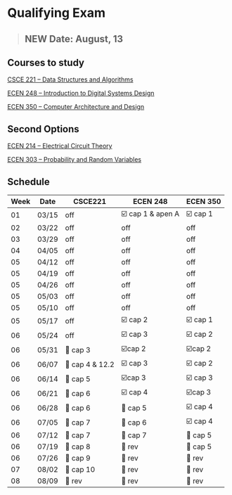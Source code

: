 # Qualifying Exam

> ## NEW Date: August, 13

## Courses to study

[CSCE 221 – Data Structures and Algorithms](./CSCE_221/README.md)

[ECEN 248 – Introduction to Digital Systems Design](./ECEN_248/README.md)

[ECEN 350 – Computer Architecture and Design](./ECEN_350/README.md)

## Second Options

[ECEN 214 – Electrical Circuit Theory](./ECEN_214/README.md)

[ECEN 303 – Probability and Random Variables](./ECEN_303/README.md)

## Schedule

| Week | Date |CSCE221 | ECEN 248 | ECEN 350|
|------|------|--------|----------|---------|
|01    |03/15 | off| :ballot_box_with_check: cap 1 & apen A| :ballot_box_with_check: cap 1 | 
|02    |03/22 | off| off| off | 
|03    |03/29 | off| off| off | 
|04    |04/05 | off| off| off | 
|05    |04/12 | off| off| off | 
|05    |04/19 | off| off| off | 
|05    |04/26 | off| off| off | 
|05    |05/03 | off| off| off | 
|05    |05/10 | off| off| off | 
|05    |05/17 | off | :ballot_box_with_check: cap 2| :ballot_box_with_check:   cap 1| 
|06    |05/24 | off | :ballot_box_with_check:  cap 3 | :ballot_box_with_check:  cap 2 | 
|06    |05/31 | :black_square_button: cap 3 | :ballot_box_with_check:cap 2 | :ballot_box_with_check:cap 2 | 
|06    |06/07 | :black_square_button: cap 4 & 12.2 | :ballot_box_with_check: cap 3 | :ballot_box_with_check: cap 2 | 
|06    |06/14 | :black_square_button: cap 5 | :ballot_box_with_check:cap 3 | :ballot_box_with_check: cap 3 | 
|06    |06/21 | :black_square_button: cap 6 | :ballot_box_with_check: cap 4 | :ballot_box_with_check:cap 3 | 
|06    |06/28 | :black_square_button: cap 6 | :black_square_button: cap 5 | :ballot_box_with_check: cap 4 | 
|06    |07/05 | :black_square_button: cap 7 | :black_square_button: cap 6 | :ballot_box_with_check: cap 4 | 
|06    |07/12 | :black_square_button: cap 7 | :black_square_button: cap 7 | :black_square_button: cap 5 | 
|06    |07/19 | :black_square_button: cap 8 | :black_square_button: rev | :black_square_button: cap 5 | 
|06    |07/26 | :black_square_button: cap 9 | :black_square_button: rev | :black_square_button: rev | 
|07    |08/02 | :black_square_button: cap 10 | :black_square_button: rev | :black_square_button: rev | 
|08    |08/09 | :black_square_button: rev | :black_square_button: rev | :black_square_button: rev | 
